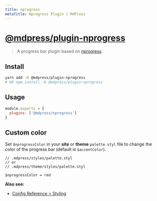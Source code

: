 ```yaml
---
title: nprogress
metaTitle: Nprogress Plugin | MdPress
---
```


# [@mdpress/plugin-nprogress](https://github.com/docschina/mdpress/tree/master/packages/%40mdpress/plugin-nprogress)

> A progress bar plugin based on [nprogress](https://github.com/rstacruz/nprogress).

## Install

```bash
yarn add -D @mdpress/plugin-nprogress
# OR npm install -D @mdpress/plugin-nprogress
```

## Usage

```javascript
module.exports = {
  plugins: ['@mdpress/nprogress']
}
```

## Custom color

Set `$nprogressColor` in your __site__ or __theme__ `palette.styl` file to change the color of the progress bar (default is `$accentColor`).

```stylus
// .mdpress/styles/palette.styl
// or
// .mdpress/theme/styles/palette.styl

$nprogressColor = red
```

__Also see:__

- [Config Reference > Styling](../../config/README.md#styling)
